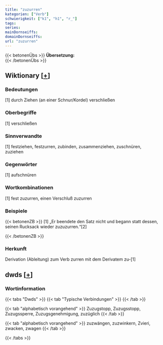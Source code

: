 ```yaml
---
title: "zuzurren"
kategorien: ["Verb"]
schwierigkeit: ["k1", "h1", "r_"]
tags:
series:
mainDornseiffs:
domainDornseiffs:
url: "zuzurren"
---
```


{{< betonenÜbs >}}
**Übersetzung:**  
{{< /betonenÜbs >}}

## Wiktionary [[+](https://de.wiktionary.org/wiki/zuzurren)]

### Bedeutungen
[1] durch Ziehen (an einer Schnur/Kordel) verschließen  

### Oberbegriffe
[1] verschließen  

### Sinnverwandte
[1] festziehen, festzurren, zubinden, zusammenziehen, zuschnüren, zuziehen  

### Gegenwörter
[1] aufschnüren  

### Wortkombinationen
[1] fest zuzurren, einen Verschluß zuzurren  

### Beispiele
{{< betonenZB >}}
[1] „Er beendete den Satz nicht und begann statt dessen, seinen Rucksack wieder zuzuzurren.“[2]  

{{< /betonenZB >}}
### Herkunft
Derivation (Ableitung) zum Verb zurren mit dem Derivatem zu-[1]  



## dwds [[+](https://www.dwds.de/wb/zuzurren)]

### Wortinformation
{{< tabs "Dwds" >}}
{{< tab "Typische Verbindungen" >}}
{{< /tab >}}

{{< tab "alphabetisch vorangehend" >}}
Zuzugstopp, Zuzugsstopp, Zuzugssperre, Zuzugsgenehmigung, zuzüglich
{{< /tab >}}

{{< tab "alphabetisch vorangehend" >}}
zuzwängen, zuzwinkern, Zvieri, zwacken, zwagen
{{< /tab >}}

{{< /tabs >}}

